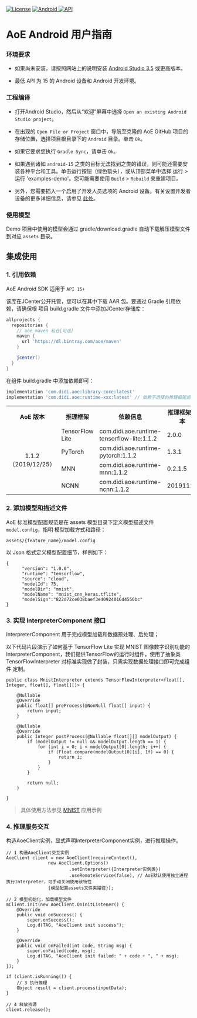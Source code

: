 
[![License](https://img.shields.io/badge/License-Apache%202.0-blue.svg)](https://github.com/didi/aoe/blob/master/LICENSE)
[![Android](https://api.bintray.com/packages/aoe/maven/library-core/images/download.svg) ](https://bintray.com/aoe/maven/library-core/_latestVersion)
[ ![API](https://img.shields.io/badge/API-15+-brightgreen.svg)](https://img.shields.io/badge/API-14+-brightgreen.svg)

# AoE Android 用户指南

### 环境要求
* 如果尚未安装，请按照网站上的说明安装 [Android Studio 3.5](https://developer.android.com/studio/index.html) 或更高版本。

* 最低 API 为 15 的 Android 设备和 Android 开发环境。

### 工程编译
* 打开Android Studio，然后从“欢迎”屏幕中选择 `Open an existing Android Studio project`。

* 在出现的 `Open File or Project` 窗口中，导航至克隆的 AoE GitHub 项目的存储位置，选择项目根目录下的 `Android` 目录。单击 `Ok`。

* 如果它要求您执行 `Gradle Sync`，请单击 `Ok`。

* 如果遇到诸如 `android-15` 之类的目标无法找到之类的错误，则可能还需要安装各种平台和工具。单击运行按钮（绿色箭头），或从顶部菜单中选择 运行 > 运行 'examples-demo'。您可能需要使用 `Build` > `Rebuild` 来重建项目。

* 另外，您需要插入一个启用了开发人员选项的 Android 设备。有关设置开发者设备的更多详细信息，请参见 [此处](https://developer.android.com/studio/run/device)。

### 使用模型
Demo 项目中使用的模型会通过 gradle/download.gradle 自动下载解压模型文件到对应  `assets` 目录。

## 集成使用
### 1. 引用依赖
AoE Android SDK 适用于 `API 15+`

该库在JCenter公开托管，您可以在其中下载 AAR 包。要通过 Gradle 引用依赖，请确保根
项目 build.gradle 文件中添加JCenter存储库：

```gradle
allprojects {
  repositories {
    // aoe maven 私仓[可选]
    maven {
      url 'https://dl.bintray.com/aoe/maven'
    }

    jcenter()
  }
}
```
在组件 build.gradle 中添加依赖即可：

```gradle
implementation 'com.didi.aoe:library-core:latest'
implementation 'com.didi.aoe:runtime-xxx:latest' // 依赖于选择的推理框架运行时
```

<table>
    <tr>
        <th>AoE 版本</th>
        <th>推理框架</th>
        <th>依赖信息</th>
        <th>推理框架版本</th>
    </tr>
    <tr>
        <td rowspan="4">
        <center>
        1.1.2 <br>
        （2019/12/25）
        </center>
        </td>
        <td>TensorFlow Lite</td>
        <td>
        com.didi.aoe.runtime-tensorflow-lite:1.1.2
        </td>
        <td>2.0.0</td>
    </tr>
    <tr>
        <td>PyTorch</td>
        <td>
        com.didi.aoe.runtime-pytorch:1.1.2
        </td>
        <td>1.3.1</td>
    </tr>
    <tr>
        <td>MNN</td>
        <td>
        com.didi.aoe.runtime-mnn:1.1.2
        </td>
        <td>0.2.1.5</td>
    </tr>
    <tr>
        <td>NCNN</td>
        <td>
        com.didi.aoe.runtime-ncnn:1.1.2
        </td>
        <td>20191113</td>
    </tr>
</table>

### 2. 添加模型和描述文件
AoE 标准模型配置规范是在 assets 模型目录下定义模型描述文件 `model.config`，指明
模型加载方式和路径：
```
assets/{feature_name}/model.config
```
以 Json 格式定义模型配置细节，样例如下：
```
{
      "version": "1.0.0",
      "runtime": "tensorflow",
      "source": "cloud",
      "modelId": 75,
      "modelDir": "mnist",
      "modelName": "mnist_cnn_keras.tflite",
      "modelSign":"822d72ce038baef3e40924016d4550bc"
}
```

### 3. 实现 InterpreterComponent 接口

InterpreterComponent 用于完成模型加载和数据预处理、后处理；

以下代码片段演示了如何基于 TensorFlow Lite 实现 MNIST 图像数字识别功能的 
InterpreterComponent，我们提供TensorFlow的运行时组件，使用了抽象类 
TensorFlowInterpreter 对标准实现做了封装，只需实现数据处理接口即可完成组件
定制。

```
public class MnistInterpreter extends TensorFlowInterpreter<float[], Integer, float[], float[][]> {

    @Nullable
    @Override
    public float[] preProcess(@NonNull float[] input) {
        return input;
    }

    @Nullable
    @Override
    public Integer postProcess(@Nullable float[][] modelOutput) {
        if (modelOutput != null && modelOutput.length == 1) {
            for (int i = 0; i < modelOutput[0].length; i++) {
                if (Float.compare(modelOutput[0][i], 1f) == 0) {
                    return i;
                }
            }
        }

        return null;
    }

}
```

> 具体使用方法参见 [MNIST](./examples/demo/src/main/java/com/didi/aoe/features/mnist) 应用示例

### 4. 推理服务交互
构造AoeClient实例，显式声明InterpreterComponent实例，进行推理操作。
```
// 1 构造AoeClient交互实例
AoeClient client = new AoeClient(requireContext(),
                new AoeClient.Options()
                        .setInterpreter({Interpreter实例类})
                        .useRemoteService(false), // AoE默认使用独立进程执行Interpreter，可手动关闭使用该特性
                {模型配置assets文件夹路径});

// 2 模型初始化，加载模型文件
mClient.init(new AoeClient.OnInitListener() {
    @Override
    public void onSuccess() {
        super.onSuccess();
        Log.d(TAG, "AoeClient init success");
    }

    @Override
    public void onFailed(int code, String msg) {
        super.onFailed(code, msg);
        Log.d(TAG, "AoeClient init failed: " + code + ", " + msg);
    }
});

if (client.isRunning()) {
    // 3 执行推理
    Object result = client.process(inputData);
}

// 4 释放资源
client.release();
```

